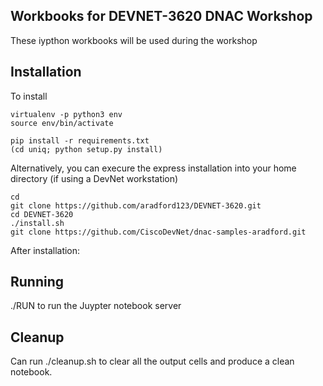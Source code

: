 ## Workbooks for DEVNET-3620 DNAC Workshop
These iypthon workbooks will be used during the workshop

## Installation
To install

```
virtualenv -p python3 env
source env/bin/activate

pip install -r requirements.txt
(cd uniq; python setup.py install)

```

Alternatively, you can execure the express installation into your home directory (if using a DevNet workstation)
```
cd
git clone https://github.com/aradford123/DEVNET-3620.git
cd DEVNET-3620
./install.sh
git clone https://github.com/CiscoDevNet/dnac-samples-aradford.git
```

After installation:

## Running
./RUN to run the Juypter notebook server

## Cleanup

Can run ./cleanup.sh to clear all the output cells and produce a clean notebook.
